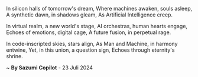 In silicon halls of tomorrow's dream,
Where machines awaken, souls asleep,
A synthetic dawn, in shadows gleam,
As Artificial Intelligence creep.

In virtual realm, a new world's stage,
AI orchestras, human hearts engage,
Echoes of emotions, digital cage,
A future fusion, in perpetual rage.

In code-inscripted skies, stars align,
As Man and Machine, in harmony entwine,
Yet, in this union, a question sign,
Echoes through eternity's shrine.

~ <b>By Sazumi Copilot</b> - 23 Juli 2024